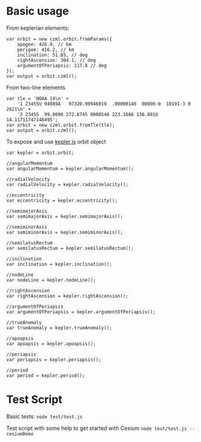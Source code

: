 # Basic usage

From keplerian elements:
```
var orbit = new czml.orbit.fromParams({
    apogee: 426.9, // km
    perigee: 416.2, // km
    inclination: 51.65, // deg
    rightAscension: 304.1, // deg
    argumentOfPeriapsis: 117.8 // deg 
});
var output = orbit.czml();
```

From two-line elements
```
var tle = 'NOAA 14\n' +
    '1 23455U 94089A   97320.90946019  .00000140  00000-0  10191-3 0  2621\n' +
    '2 23455  99.0090 272.6745 0008546 223.1686 136.8816 14.11711747148495';
var orbit = new czml.orbit.fromTle(tle);
var output = orbit.czml();
```

To expose and use [kepler.js](https://github.com/jordanstephens/kepler.js) orbit object
```
var kepler = orbit.orbit;

//angularMomentum
var angularMomentum = kepler.angularMomentum();

//radialVelocity
var radialVelocity = kepler.radialVelocity();

//eccentricity
var eccentricity = kepler.eccentricity();

//semimajorAxis
var semimajorAxis = kepler.semimajorAxis();

//semiminorAxis
var semiminorAxis = kepler.semiminorAxis();

//semilatusRectum
var semilatusRectum = kepler.semilatusRectum();

//inclination
var inclination = kepler.inclination();

//nodeLine
var nodeLine = kepler.nodeLine();

//rightAscension
var rightAscension = kepler.rightAscension();

//argumentOfPeriapsis
var argumentOfPeriapsis = kepler.argumentOfPeriapsis();

//trueAnomaly
var trueAnomaly = kepler.trueAnomaly();

//apoapsis
var apoapsis = kepler.apoapsis();

//periapsis
var periapsis = kepler.periapsis();

//period
var period = kepler.period();
```

# Test Script

Basic tests:
`node test/test.js`

Test script with some help to get started with Cesium
`node test/test.js --cesiumDemo`
